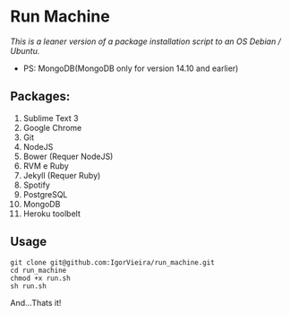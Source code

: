 # Run Machine

*This is a leaner version of a package installation script to an OS Debian / Ubuntu.*
- PS: MongoDB(MongoDB only for version 14.10 and earlier)


## Packages:


  1. Sublime Text 3
  1. Google Chrome
  1. Git 
  1. NodeJS
  1. Bower (Requer NodeJS)
  1. RVM e Ruby
  1. Jekyll (Requer Ruby)
  1. Spotify
  1. PostgreSQL
  1. MongoDB
  1. Heroku toolbelt

## Usage

```
git clone git@github.com:IgorVieira/run_machine.git
cd run_machine
chmod +x run.sh
sh run.sh
```


And...Thats it!
